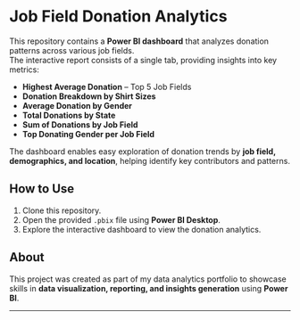 # Job Field Donation Analytics

This repository contains a **Power BI dashboard** that analyzes donation patterns across various job fields.  
The interactive report consists of a single tab, providing insights into key metrics:

- **Highest Average Donation** – Top 5 Job Fields  
- **Donation Breakdown by Shirt Sizes**  
- **Average Donation by Gender**  
- **Total Donations by State**  
- **Sum of Donations by Job Field**  
- **Top Donating Gender per Job Field**

The dashboard enables easy exploration of donation trends by **job field, demographics, and location**, helping identify key contributors and patterns.

## How to Use
1. Clone this repository.  
2. Open the provided `.pbix` file using **Power BI Desktop**.  
3. Explore the interactive dashboard to view the donation analytics.

## About
This project was created as part of my data analytics portfolio to showcase skills in **data visualization, reporting, and insights generation** using **Power BI**.

---
